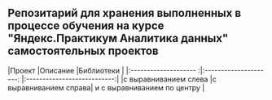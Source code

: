 ## Репозитарий для хранения выполненных в процессе обучения на курсе "Яндекс.Практикум Аналитика данных" самостоятельных проектов
|Проект        |Описание         |Библиотеки          |
|:-------------------- :|:---------------------: |:---------------------------:|
|с выравниванием слева |с выравниванием справа| и с выравниванием по центру |
